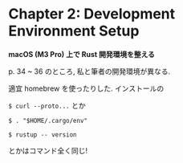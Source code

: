 # Chapter 2: Development Environment Setup  
**macOS (M3 Pro) 上で Rust 開発環境を整える**

p. 34 ~ 36 のところ, 私と筆者の開発環境が異なる.

適宜 homebrew を使ったりした.
インストールの

`$ curl --proto...`
とか

`$ . "$HOME/.cargo/env"`

`$ rustup -- version`

とかはコマンド全く同じ!

